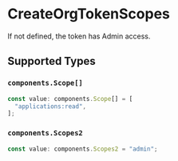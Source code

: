 # CreateOrgTokenScopes

If not defined, the token has Admin access.


## Supported Types

### `components.Scope[]`

```typescript
const value: components.Scope[] = [
  "applications:read",
];
```

### `components.Scopes2`

```typescript
const value: components.Scopes2 = "admin";
```

